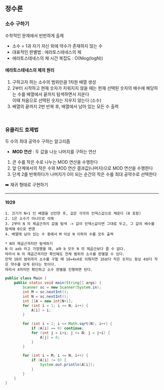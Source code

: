 ## 정수론

### 소수 구하기

수학적인 문제에서 빈번하게 출제

- 소수 = 1과 자기 자신 외에 약수가 존재하지 않는 수
- 대표적인 판별법 : 에라토스테네스의 체
- 에라토스테네스의 체 시간 복잡도 : O(Nlog(logN))

#### 에라토스테네스의 체의 원리
1. 구하고자 하는 소수의 범위만큼 1차원 배열 생성
2. 2부터 시작하고 현재 숫자가 지워지지 않을 때는 현재 선택된 숫자의 배수에 해당하는 수를 배열에서 끝까지 탐색하면서 지운다  
    이때 처음으로 선택된 숫자는 지우지 않는다 (소수)
3. 배열의 끝까지 2번 반복 후, 배열에서 남아 있는 모든 수 출력

<br>

### 유클리드 호제법

두 수의 최대 공약수 구하는 알고리즘

- **MOD 연산** : 두 값을 나눈 나머지를 구하는 연산
1. 큰 수를 작은 수로 나누는 MOD 연산을 수행한다
2. 앞 단계에서의 작은 수와 MOD 연산 결과값(나머지)으로 MOD 연산을 수행한다
3. 단계 2를 반복하다가 나머지가 0이 되는 순간의 작은 수를 최대 공약수로 선택한다

➡️ 재귀 형태로 구현하기

---

#### 1929

```text
1. 크기가 N+1 인 배열을 선언한 후, 값은 각각의 인덱스값으로 채운다 (0 포함)
2. 1은 소수가 아니므로 삭제
3. 2부터 N 의 제곱근까지 값을 탐색 -> 값이 인덱스값이면 그대로 두고, 그 값의 배수를 탐색해 0으로 변경
4. 배열에 남아 있는 수 중에서 M 이상 N 이하의 수를 모두 출력

* N의 제곱근까지만 탐색하기
N 이 axb 라고 가정했을 때, a와 b 모두 N 의 제곱근보다 클 수 없다.
따라서 N 의 제곱근까지만 확인해도 전체 범위의 소수를 판별할 수 있다.
만약 16의 범위까지 소수를 구할 때 16=4x4로 이뤄지면 16보다 작은 숫자는 항상 4보다 작은 약수를 갖게 된다는 뜻이다.
따라서 4까지만 확인하고 소수 판별을 진행하면 된다.
```
```java
public class Main {
    public static void main(String[] args) {
        Scanner sc = new Scanner(System.in);
        int M = sc.nextInt();
        int N = sc.nextInt();
        int []A = new int[N+1];
        for (int i = 1; i <= N; i++) {
            A[i] = i;
        }
        
        for (int i = 2; i <= Math.sqrt(N); i++) {
            if (A[i] == 0) continue;
            for (int j = i+i; j <= N; j = j+i) {
                A[j] = 0;
            }
        }
        
        for (int i = M; i <= N; i++) {
            if (A[i] != 0) {
                System.out.println(A[i]);
            }
        }
    }
}
```